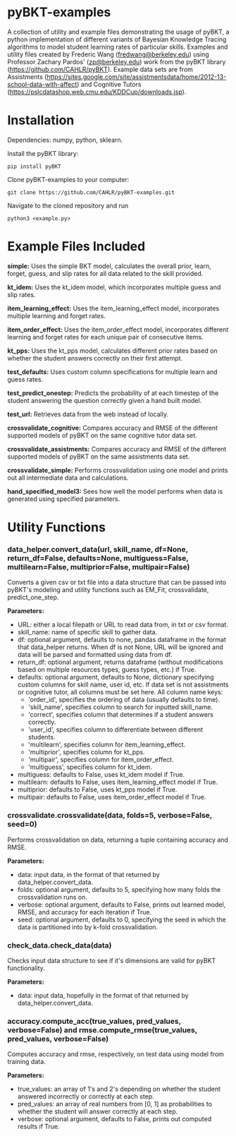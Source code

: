 # pyBKT-examples
A collection of utility and example files demonstrating the usage of pyBKT, a python implementation of different variants of Bayesian Knowledge Tracing algorithms to model student learning rates of particular skills. Examples and utility files created by Frederic Wang (fredwang@berkeley.edu) using Professor Zachary Pardos' (zp@berkeley.edu) work from the pyBKT library (https://github.com/CAHLR/pyBKT). Example data sets are from Assistments (https://sites.google.com/site/assistmentsdata/home/2012-13-school-data-with-affect) and Cognitive Tutors (https://pslcdatashop.web.cmu.edu/KDDCup/downloads.jsp).

# Installation
Dependencies: numpy, python, sklearn.

Install the pyBKT library:
```
pip install pyBKT
```
Clone pyBKT-examples to your computer:
```
git clone https://github.com/CAHLR/pyBKT-examples.git
```
Navigate to the cloned repository and run
```
python3 <example.py>
```

# Example Files Included

**simple:** Uses the simple BKT model, calculates the overall prior, learn, forget, guess, and slip rates for all data related to the skill provided.

**kt\_idem:** Uses the kt\_idem model, which incorporates multiple guess and slip rates.

**item\_learning\_effect:** Uses the item\_learning\_effect model, incorporates multiple learning and forget rates.

**item\_order\_effect:** Uses the item\_order\_effect model, incorporates different learning and forget rates for each unique pair of consecutive items.

**kt_pps:** Uses the kt\_pps model, calculates different prior rates based on whether the student answers correctly on their first attempt.

**test_defaults:** Uses custom column specifications for multiple learn and guess rates.

**test\_predict\_onestep:** Predicts the probability of at each timestep of the student answering the question correctly given a hand built model.

**test_url:** Retrieves data from the web instead of locally.

**crossvalidate_cognitive:** Compares accuracy and RMSE of the different supported models of pyBKT on the same cognitive tutor data set.

**crossvalidate_assistments:** Compares accuracy and RMSE of the different supported models of pyBKT on the same assistments data set.

**crossvalidate_simple:** Performs crossvalidation using one model and prints out all intermediate data and calculations.

**hand\_specified\_model3:** Sees how well the model performs when data is generated using specified parameters.

# Utility Functions
### data\_helper.convert\_data(url, skill\_name, df=None, return_df=False,  defaults=None, multiguess=False, multilearn=False, multiprior=False, multipair=False)
Converts a given csv or txt file into a data structure that can be passed into pyBKT's modeling and utility functions such as EM\_Fit, crossvalidate, predict\_one\_step.

**Parameters:**
* URL: either a local filepath or URL to read data from, in txt or csv format.
* skill\_name: name of specific skill to gather data.
* df: optional argument, defaults to none, pandas dataframe in the format that data_helper returns. When df is not None, URL will be ignored and data will be parsed and formatted using data from df.
* return_df: optional argument, returns dataframe (without modifications based on multiple resources types, guess types, etc.) if True.
* defaults: optional argument, defaults to None, dictionary specifying custom columns for skill name, user id, etc. If data set is not assistments or cognitive tutor, all columns must be set here. All column name keys: 
    - 'order_id', specifies the ordering of data (usually defaults to time).
    - 'skill_name', specifies column to search for inputted skill\_name.
    - 'correct', specifies column that determines if a student answers correctly.
    - 'user_id', specifies column to differentiate between different students.
    - 'multilearn', specifies column for item\_learning\_effect.
    - 'multiprior', specifies column for kt_pps.
    - 'multipair', specifies column for item\_order\_effect.
    - 'multiguess', specifies column for kt_idem.
* multiguess: defaults to False, uses kt_idem model if True. 
* multilearn: defaults to False, uses item\_learning\_effect model if True.
* multiprior: defaults to False, uses kt_pps model if True.
* multipair: defaults to False, uses item\_order\_effect model if True.


### crossvalidate.crossvalidate(data, folds=5, verbose=False, seed=0)
Performs crossvalidation on data, returning a tuple containing accuracy and RMSE.

**Parameters:**
* data: input data, in the format of that returned by data\_helper.convert\_data.
* folds: optional argument, defaults to 5, specifying how many folds the crossvalidation runs on.
* verbose: optional argument, defaults to False, prints out learned model, RMSE, and accuracy for each iteration if True.
* seed: optional argument, defaults to 0, specifying the seed in which the data is partitioned into by k-fold crossvalidation.

### check\_data.check\_data(data)
Checks input data structure to see if it's dimensions are valid for pyBKT functionality.

**Parameters:**
* data: input data, hopefully in the format of that returned by data\_helper.convert\_data.

### accuracy.compute\_acc(true\_values, pred\_values, verbose=False) and rmse.compute\_rmse(true\_values, pred\_values, verbose=False)
Computes accuracy and rmse, respectively, on test data using model from training data.

**Parameters:**
* true\_values: an array of 1's and 2's depending on whether the student answered incorrectly or correctly at each step.
* pred\_values: an array of real numbers from [0, 1] as probabilities to whether the student will answer correctly at each step.
* verbose: optional argument, defaults to False, prints out computed results if True.